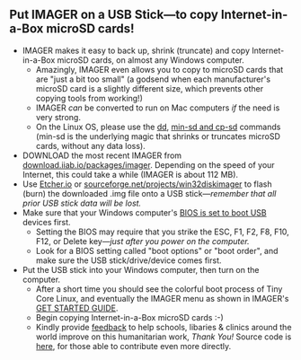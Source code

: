 ## Put IMAGER on a USB Stick&mdash;to copy Internet-in-a-Box microSD cards!

* IMAGER makes it easy to back up, shrink (truncate) and copy Internet-in-a-Box microSD cards, on almost any Windows computer.
    * Amazingly, IMAGER even allows you to copy to microSD cards that are "just a bit too small" (a godsend when each manufacturer's microSD card is a slightly different size, which prevents other copying tools from working!)
    * IMAGER _can_ be converted to run on Mac computers _if_ the need is very strong.
    * On the Linux OS, please use the [dd](https://www.linuxnix.com/what-you-should-know-about-linux-dd-command/), [min-sd and cp-sd](https://github.com/iiab/iiab-factory/blob/master/box/rpi/howto-mkimg.txt) commands (min-sd is the underlying magic that shrinks or truncates microSD cards, without any data loss).
* DOWNLOAD the most recent IMAGER from [download.iiab.io/packages/imager](http://download.iiab.io/packages/imager/).  Depending on the speed of your Internet, this could take a while (IMAGER is about 112 MB).
* Use [Etcher.io](https://etcher.io) or [sourceforge.net/projects/win32diskimager](https://sourceforge.net/projects/win32diskimager/) to flash (burn) the downloaded .img file onto a USB stick&mdash;_remember that all prior USB stick data will be lost._
* Make sure that your Windows computer's [BIOS is set to boot USB](http://www.boot-disk.com/boot_priority.htm) devices first.
    * Setting the BIOS may require that you strike the ESC, F1, F2, F8, F10, F12, or Delete key&mdash;_just after you power on the computer._
    * Look for a BIOS setting called "boot options" or "boot order", and make sure the USB stick/drive/device comes first.
* Put the USB stick into your Windows computer, then turn on the computer.
    * After a short time you should see the colorful boot process of Tiny Core Linux, and eventually the IMAGER menu as shown in IMAGER's [GET STARTED GUIDE](https://github.com/iiab/iiab-factory/blob/master/box/rpi/imager/docs/GET-STARTED-GUIDE.md).
    * Begin copying Internet-in-a-Box microSD cards :-)
    * Kindly provide [feedback](http://FAQ.IIAB.IO#What_are_the_best_places_for_community_support.3F) to help schools, libaries & clinics around the world improve on this humanitarian work, _Thank You!_  Source code is [here](https://github.com/iiab/iiab-factory/tree/master/box/rpi/imager), for those able to contribute even more directly.
